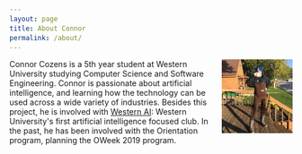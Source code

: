 ```yaml
---
layout: page
title: About Connor
permalink: /about/
---
```


<img style="height:25%; width:25%; float:right; margin-left: 10px" src="/images/connor.jpeg" alt="Connor Cozens">

Connor Cozens is a 5th year student at Western University studying Computer Science and Software Engineering. Connor is passionate about artificial intelligence, and learning how the technology can be used across a wide variety of industries. Besides this project, he is involved with <a href="https://www.westernuai.com" target="_top">Western AI</a>\: Western University's first artificial intelligence focused club. In the past, he has been involved with the Orientation program, planning the OWeek 2019 program.
